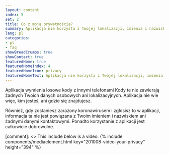 ```yaml
---
layout: content
index: 5
set: 2
title: Co z moją prywatnością?
summary: Aplikacja nie korzysta z Twojej lokalizacji, imienia i nazwiska, adresu e-mail, numeru telefonu, czy innych danych kontaktowych.
lang: pl
categories:
- pl
- faq
showBreadCrumbs: true
showContact: true
featuredHome: true
featuredHomeIndex: 4
featuredHomeIcon: privacy
featuredHomeText: Aplikacja nie korzysta z Twojej lokalizacji, imienia i nazwiska, adresu e-mail, numeru telefonu, czy innych danych kontaktowych.
---
```


Aplikacja wymienia losowe kody z innymi telefonami Kody te nie zawierają żadnych Twoich danych osobowych ani lokalizacyjnych. Aplikacja nie wie więc, kim jesteś, ani gdzie się znajdujesz.

Również, gdy zostaniesz zarażony koronawirusem i zgłosisz to w aplikacji, informacja ta nie jest powiązana z Twoim imieniem i nazwiskiem ani żadnymi danymi kontaktowymi. Ponadto korzystanie z aplikacji jest całkowicie dobrowolne.

[comment]: <> This include below is a video.
{% include components/mediaelement.html key="201008-video-your-privacy" height="394" %}
